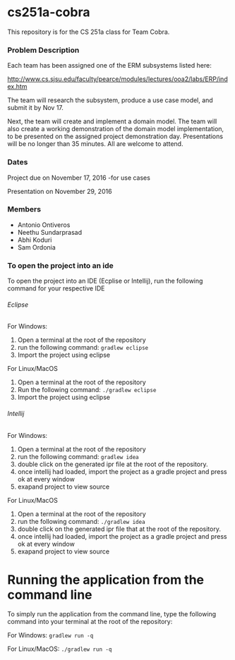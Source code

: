 # cs251a-cobra
This repository is for the CS 251a class for Team Cobra.

### Problem Description
Each team has been assigned one of the ERM subsystems listed here:

http://www.cs.sjsu.edu/faculty/pearce/modules/lectures/ooa2/labs/ERP/index.htm

The team will research the subsystem, produce a use case model, and submit it by Nov 17.

Next, the team will create and implement a domain model. The team will also create a working demonstration of the domain model implementation, to be presented on the assigned project demonstration day. Presentations will be no longer than 35 minutes. All are welcome to attend. 


### Dates

Project due on November 17, 2016 -for use cases

Presentation on November 29, 2016


### Members

* Antonio Ontiveros
* Neethu Sundarprasad
* Abhi Koduri
* Sam Ordonia

### To open the project into an ide

To open the project into an IDE (Ecplise or Intellij), run the following command for your respective IDE

######  Eclipse

For Windows:

1. Open a terminal at the root of the repository
2. run the following command:
```gradlew eclipse```
3. Import the project using eclipse

For Linux/MacOS

1. Open a terminal at the root of the repository
2. Run the following command:
```./gradlew eclipse```
3. Import the project using eclipse



###### Intellij


For Windows:

1. Open a terminal at the root of the repository
2. run the following command:
```gradlew idea```
3. double click on the generated ipr file at the root of the repository.
4. once intellij had loaded, import the project as a gradle project and press ok at every window
5. exapand project to view source

For Linux/MacOS

1. Open a terminal at the root of the repository
2. run the following command:
```./gradlew idea```
3. double click on the generated ipr file that at the root of the repository.
4. once intellij had loaded, import the project as a gradle project and press ok at every window
5. exapand project to view source

# Running the application from the command line

To simply run the application from the command line, type the following command into your
terminal at the root of the repository:

For Windows:
```gradlew run -q```


For Linux/MacOS:
```./gradlew run -q```

